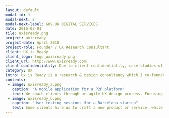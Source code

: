 ```yaml
---
layout: default
modal-id: 1
modal-next: 2
modal-next-label: GOV.UK DIGITAL SERVICES
date: 2016-02-01
tile: uxisready.png
project: uxisready
project-date: April 2010
project-role: Founder / UX Research Consultant
client: UX is Ready
client_logo: logo_uxisready.png
client_url: http://www.uxisready.com
client-confidentiality: Due to client confidentiality, case studies of these projects are only available on request.
category: UX
intro: Ux is Ready is a research & design consultancy which I co-founded in early 2014 to support the rapidly emerging startup scene in Barcelona.
contents:
 - image: uxisready_a.png
   caption: "A mobile application for a P2P platform"
   text: We coach clients through an agile UX design process. Focusing on helping teams understand their end users, within the context of the design problem they are solving.
 - image: uxisready_b.png
   caption: "User testing sessions for a Barcelona startup"
   text: Some clients hire us to craft a new product or service, while others need to improve their existing user experiences. We tailor our process to meet individual clients needs and budget, shaping products and services that work and customers enjoy using.
---
```

